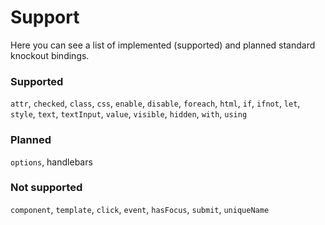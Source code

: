 # Support

Here you can see a list of implemented (supported) and planned standard knockout bindings.

### Supported

`attr`, `checked`, `class`, `css`, `enable`, `disable`, `foreach`, `html`, `if`, `ifnot`, `let`, `style`, `text`, `textInput`, `value`, `visible`, `hidden`, `with`, `using`

### Planned

`options`, handlebars

### Not supported

`component`, `template`, `click`, `event`, `hasFocus`, `submit`, `uniqueName`
